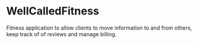# WellCalledFitness
Fitness application to allow clients to move information to and from others, keep track of of reviews and manage billing.

